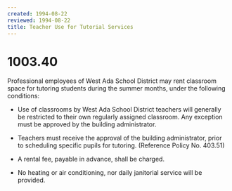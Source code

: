 ```yaml
---
created: 1994-08-22
reviewed: 1994-08-22
title: Teacher Use for Tutorial Services
---
```


# 1003.40 

Professional employees of West Ada School District may rent classroom space for tutoring students during the summer months, under the following conditions:


- Use of classrooms by West Ada School District teachers will generally be restricted to their own regularly assigned classroom. Any exception must be approved by the building administrator.


- Teachers must receive the approval of the building administrator, prior to scheduling specific pupils for tutoring. (Reference Policy No. 403.51)


- A rental fee, payable in advance, shall be charged.


- No heating or air conditioning, nor daily janitorial service will be provided.

